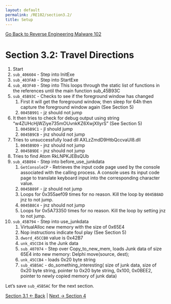 ```yaml
---
layout: default
permalink: /RE102/section3.2/
title: Setup
---
```

[Go Back to Reverse Engineering Malware 102](https://nobarxtx.github.io/RE102/)

# Section 3.2: Travel Directions #

1. Start
2. `sub_406604` -  Step into InitExe 
3. `sub_403FA0` -  Step into StartExe
4. `sub_403F40` -  Step into This loops through the static list of functions in the references until the main function sub_45B93C
5. `sub_45B93C` - Checks to see if the foreground window has changed
    1. First it will get the foreground window, then sleep for 64h then capture the foreground window again (See Section 5)
    2. `0045B991` - jz should not jump
6. It then tries to check for debug output using string “w4ZUHcHjWZiye735mOUvnkKZ6XwjXIlyrS” (See Section 5)
    1. `0045B9C1` - jl should  jump
    2. `0045B9CB` - jnz should not jump
7. Tries to unsuccessfully load dll AXLzZmdD9HtbQccvaUl8.dll
    1. `0045B9D9` - jnz should not jump
    2. `0045B9DE` - jnz should not jump
8. Tries to find Atom RkLNPKJEBsQUb
9. `sub_45B894` - Step into before_use_junkdata
    1. `GetConsoleCP` - Retrieves the input code page used by the console associated with the calling process. A console uses its input code page to translate keyboard input into the corresponding character value.
    2. `0045B89F` - jz should not jump
    3. Loops for 0x355aef09 times for no reason. Kill the loop by `0045B8AD` jnz to not jump.
    4. `0045B8C4` - jnz should not jump
    5. Loops for 0x5A73350 times for no reason. Kill the loop by setting jnz to not jump.
10. `sub_45B794` - Step into use_junkdata
    1. VirtualAlloc new memory with the size of 0x65E4
    2. Nop instructions indicate foul play (See Section 5)
    3. `dword_45CCB0` value is 0x42B7
    4. `unk_45CCD4` is the Junk data
    5. `sub_407074` - Step over Copy_to_new_mem, loads Junk data of size 65E4 into new memory: Delphi move(source, dest);
    6. `unk_45CCB4` - loads 0x20 byte string
    7. `sub_45B5AC` - do_something_interesting( size of junk data, size of 0x20 byte string, pointer to 0x20 byte string, 0x100, 0x0BEE2, pointer to newly copied memory of junk data)

Let’s save `sub_45B5AC` for the next section.

[Section 3.1 <- Back](https://nobarxtx.github.io/RE102/section3.1) | [Next -> Section 4](https://nobarxtx.github.io/RE102/section4)